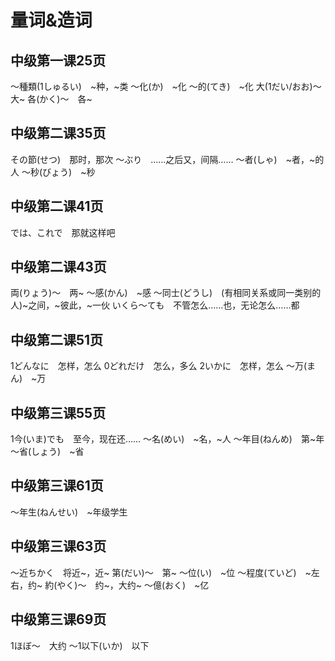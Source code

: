 # 量词&造词

## 中级第一课25页

〜種類(1しゅるい)　~种，~类
〜化(か)　~化
〜的(てき)　~化
大(1だい/おお)〜　大~
各(かく)〜　各~

## 中级第二课35页

その節(せつ)　那时，那次
〜ぶり　……之后又，间隔……
〜者(しゃ)　~者，~的人
〜秒(びょう)　~秒

## 中级第二课41页

では、これで　那就这样吧

## 中级第二课43页

両(りょう)〜　两~
〜感(かん)　~感
〜同士(どうし)　(有相同关系或同一类别的人)~之间，~彼此，~一伙
いくら〜ても　不管怎么……也，无论怎么……都

## 中级第二课51页

1どんなに　怎样，怎么
0どれだけ　怎么，多么
2いかに　怎样，怎么
〜万(まん)　~万

## 中级第三课55页

1今(いま)でも　至今，现在还……
〜名(めい)　~名，~人
〜年目(ねんめ)　第~年
〜省(しょう)　~省

## 中级第三课61页

〜年生(ねんせい)　~年级学生

## 中级第三课63页

〜近ちかく　将近~，近~
第(だい)〜　第~
〜位(い)　~位
〜程度(ていど)　~左右，约~
約(やく)〜　约~，大约~
〜億(おく)　~亿

## 中级第三课69页

1ほぼ〜　大约
〜1以下(いか)　以下


